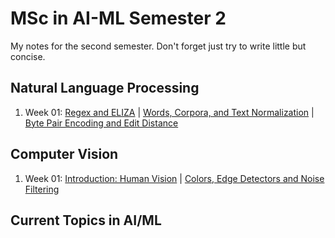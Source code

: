 # MSc in AI-ML Semester 2

My notes for the second semester. Don't forget just try to write little but concise.

## Natural Language Processing
1. Week 01: [Regex and ELIZA](nlp/001_nlp_regex.md) | [Words, Corpora, and Text Normalization](nlp/002_nlp_text_normalization.md) | [Byte Pair Encoding and Edit Distance](nlp/003_nlp_byte_pair_edit_distance.md)


## Computer Vision

1. Week 01: [Introduction: Human Vision](computer_vision/001_cv_human_vision.md) | [Colors, Edge Detectors and Noise Filtering]()

## Current Topics in AI/ML